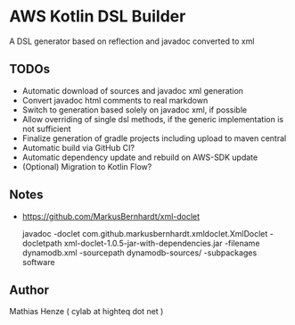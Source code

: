 # AWS Kotlin DSL Builder

A DSL generator based on reflection and javadoc converted to xml

## TODOs

- Automatic download of sources and javadoc xml generation 
- Convert javadoc html comments to real markdown
- Switch to generation based solely on javadoc xml, if possible
- Allow overriding of single dsl methods, if the generic implementation is not sufficient
- Finalize generation of gradle projects including upload to maven central
- Automatic build via GitHub CI?
- Automatic dependency update and rebuild on AWS-SDK update
- (Optional) Migration to Kotlin Flow?

## Notes 

- https://github.com/MarkusBernhardt/xml-doclet


    javadoc -doclet com.github.markusbernhardt.xmldoclet.XmlDoclet -docletpath xml-doclet-1.0.5-jar-with-dependencies.jar -filename dynamodb.xml -sourcepath dynamodb-sources/ -subpackages software

## Author

Mathias Henze ( cylab at highteq dot net )
